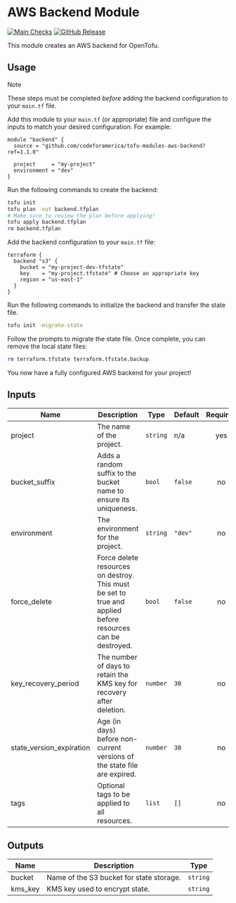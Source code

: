 # AWS Backend Module

[![Main Checks][badge-checks]][code-checks] [![GitHub Release][badge-release]][latest-release]

This module creates an AWS backend for OpenTofu.

## Usage

> [!NOTE]
> These steps must be completed _before_ adding the backend configuration to
> your `main.tf` file.

Add this module to your `main.tf` (or appropriate) file and configure the inputs
to match your desired configuration. For example:

```hcl
module "backend" {
  source = "github.com/codeforamerica/tofu-modules-aws-backend?ref=1.1.0"

  project     = "my-project"
  environment = "dev"
}
```

Run the following commands to create the backend:

```bash
tofu init
tofu plan -out backend.tfplan
# Make sure to review the plan before applying!
tofu apply backend.tfplan
rm backend.tfplan
```

Add the backend configuration to your `main.tf` file:

```hcl
terraform {
  backend "s3" {
    bucket = "my-project-dev-tfstate"
    key    = "my-project.tfstate" # Choose an appropriate key
    region = "us-east-1"
  }
}
```

Run the following commands to initialize the backend and transfer the state
file.

```bash
tofu init -migrate-state
```

Follow the prompts to migrate the state file. Once complete, you can remove the
local state files:

```bash
rm terraform.tfstate terraform.tfstate.backup
```

You now have a fully configured AWS backend for your project!

## Inputs

| Name                     | Description                                                                                                | Type     | Default | Required |
|--------------------------|------------------------------------------------------------------------------------------------------------|----------|---------|:--------:|
| project                  | The name of the project.                                                                                   | `string` | n/a     |   yes    |
| bucket_suffix            | Adds a random suffix to the bucket name to ensure its uniqueness.                                          | `bool`   | `false` |    no    |
| environment              | The environment for the project.                                                                           | `string` | `"dev"` |    no    |
| force_delete             | Force delete resources on destroy. This must be set to true and applied before resources can be destroyed. | `bool`   | `false` |    no    |
| key_recovery_period      | The number of days to retain the KMS key for recovery after deletion.                                      | `number` | `30`    |    no    |
| state_version_expiration | Age (in days) before non-current versions of the state file are expired.                                   | `number` | `30`    |    no    |
| tags                     | Optional tags to be applied to all resources.                                                              | `list`   | `[]`    |    no    |

## Outputs

| Name    | Description                              | Type     |
|---------|------------------------------------------|----------|
| bucket  | Name of the S3 bucket for state storage. | `string` |
| kms_key | KMS key used to encrypt state.           | `string` |

[badge-checks]: https://github.com/codeforamerica/tofu-modules-aws-backend/actions/workflows/main.yaml/badge.svg
[badge-release]: https://img.shields.io/github/v/release/codeforamerica/tofu-modules-aws-backend?logo=github&label=Latest%20Release
[code-checks]: https://github.com/codeforamerica/tofu-modules-aws-backend/actions/workflows/main.yaml
[latest-release]: https://github.com/codeforamerica/tofu-modules-aws-backend/releases/latest
